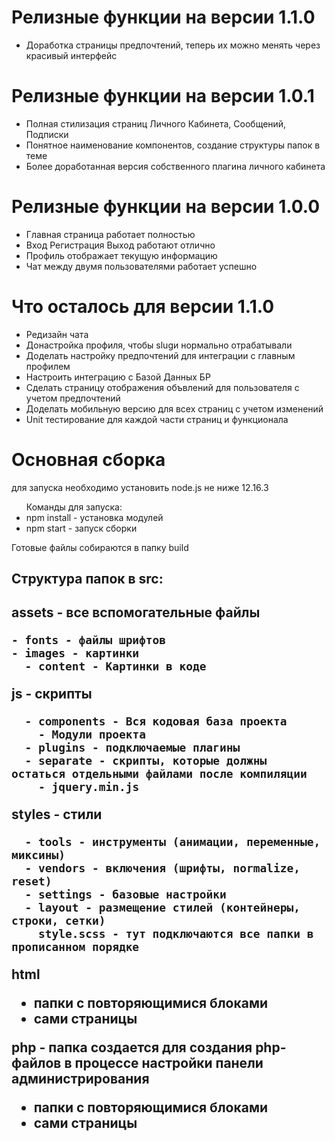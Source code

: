 <h1>Релизные функции на версии 1.1.0</h1>

<ul>
<li>Доработка страницы предпочтений, теперь их можно менять через красивый интерфейс</li>
</ul>

<h1>Релизные функции на версии 1.0.1</h1>

<ul>
<li>Полная стилизация страниц Личного Кабинета, Сообщений, Подписки</li>
<li>Понятное наименование компонентов, создание структуры папок в теме</li>
<li>Более доработанная версия собственного плагина личного кабинета</li>
</ul>

<h1>Релизные функции на версии 1.0.0</h1>
<ul>
<li>Главная страница работает полностью</li>
<li>Вход Регистрация Выход работают отлично</li>
<li>Профиль отображает текущую информацию</li>
<li>Чат между двумя пользователями работает успешно</li>
</ul>

<h1>Что осталось для версии 1.1.0</h1>
<ul>
<li>Редизайн чата</li>
<li>Донастройка профиля, чтобы slugи нормально отрабатывали</li>
<li>Доделать настройку предпочтений для интеграции с главным профилем</li>
<li>Настроить интеграцию с Базой Данных БР</li>
<li>Сделать страницу отображения объвлений для пользователя с учетом предпочтений</li>
<li>Доделать мобильную версию для всех страниц с учетом изменений</li>
<li>Unit тестирование для каждой части страниц и функционала</li>
</ul>

<h1>Основная сборка</h1>
<p>для запуска необходимо установить node.js не ниже 12.16.3</p>
<p>
<ul>
Команды для запуска:
<li>
npm install - установка модулей
</li>
<li>
npm start - запуск сборки
</li>
</ul>
</p>
<p>Готовые файлы собираются в папку build</p>
<h2>
Структура папок в src:
<h2>
<p>
assets - все вспомогательные файлы

    - fonts - файлы шрифтов
    - images - картинки
      - content - Картинки в коде

js - скрипты

      - components - Вся кодовая база проекта
        - Модули проекта
      - plugins - подключаемые плагины
      - separate - скрипты, которые должны остаться отдельными файлами после компиляции
        - jquery.min.js

styles - стили

      - tools - инструменты (анимации, переменные, миксины)
      - vendors - включения (шрифты, normalize, reset)
      - settings - базовые настройки
      - layout - размещение стилей (контейнеры, строки, сетки)
        style.scss - тут подключаются все папки в прописанном порядке

html

- папки с повторяющимися блоками
- сами страницы

php - папка создается для создания php-файлов в процессе настройки панели администрирования

- папки с повторяющимися блоками
- сами страницы
</p>

